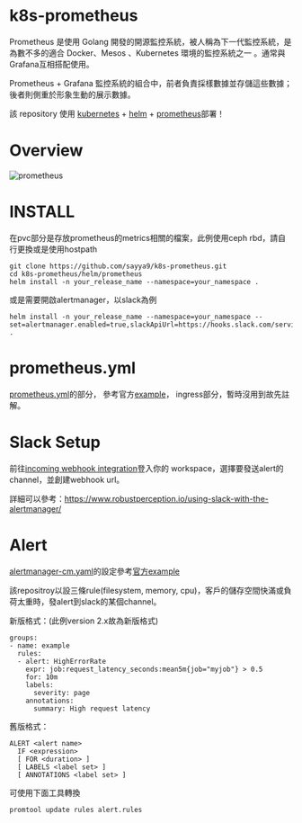 # k8s-prometheus

Prometheus 是使用 Golang 開發的開源監控系統，被人稱為下一代監控系統，是為數不多的適合 Docker、Mesos 、Kubernetes 環境的監控系統之一 。通常與
Grafana互相搭配使用。

Prometheus + Grafana 監控系統的組合中，前者負責採樣數據並存儲這些數據；後者則側重於形象生動的展示數據。

該 repository 使用 [kubernetes](https://kubernetes.io) + [helm](https://helm.sh/) + [prometheus](https://prometheus.io/)部署！

# Overview
![prometheus](https://prometheus.io/assets/architecture.svg)

INSTALL
=======
在pvc部分是存放prometheus的metrics相關的檔案，此例使用ceph rbd，請自行更換或是使用hostpath

```
git clone https://github.com/sayya9/k8s-prometheus.git
cd k8s-prometheus/helm/prometheus
helm install -n your_release_name --namespace=your_namespace .
```

或是需要開啟alertmanager，以slack為例

```
helm install -n your_release_name --namespace=your_namespace --set=alertmanager.enabled=true,slackApiUrl=https://hooks.slack.com/services/your_webhook .
```

prometheus.yml
=======
[prometheus.yml](https://github.com/sayya9/k8s-prometheus/blob/master/helm/prometheus/templates/prometheus-cm.yaml)的部分，
參考官方[example](https://github.com/prometheus/prometheus/blob/master/documentation/examples/prometheus-kubernetes.yml)，
ingress部分，暫時沒用到故先註解。

Slack Setup
=======

前往[incoming webhook integration](https://my.slack.com/services/new/incoming-webhook)登入你的 workspace，選擇要發送alert的channel，並創建webhook url。

詳細可以參考：https://www.robustperception.io/using-slack-with-the-alertmanager/

Alert
=======
[alertmanager-cm.yaml](https://github.com/sayya9/k8s-prometheus/blob/master/helm/prometheus/templates/alertmanager-cm.yaml)的設定參考[官方example](https://github.com/prometheus/alertmanager/blob/master/doc/examples/simple.yml)

該repositroy以設三條rule(filesystem, memory, cpu)，客戶的儲存空間快滿或負荷太重時，發alert到slack的某個channel。

新版格式：(此例version 2.x故為新版格式)

```
groups:
- name: example
  rules:
  - alert: HighErrorRate
    expr: job:request_latency_seconds:mean5m{job="myjob"} > 0.5
    for: 10m
    labels:
      severity: page
    annotations:
      summary: High request latency
```

舊版格式：
```
ALERT <alert name>
  IF <expression>
  [ FOR <duration> ]
  [ LABELS <label set> ]
  [ ANNOTATIONS <label set> ]
```

可使用下面工具轉換
```
promtool update rules alert.rules
```
